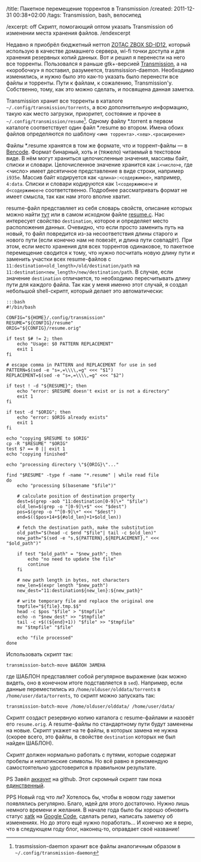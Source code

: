 /title: Пакетное перемещение торрентов в Transmission
/created: 2011-12-31 00:38+02:00
/tags: Transmission, bash, велосипед

/excerpt: off
Скрипт, помогающий оптом указать Transmission об изменении места хранения файлов.
/endexcerpt

Недавно я приобрёл бюджетный неттоп [ZOTAC ZBOX SD-ID12], который использую в
качестве домашнего сервера, wi-fi точки доступа и для хранения резервных копий
данных. Вот и решил я перенести на него все торренты. Пользовался я раньше
gtk+-версией [Transmission], а на «коробочку» я поставил, разумеется,
trasmsission-daemon. Необходимо изменились, и нужно было это как-то указать было
перенести все файлы и торренты. Пути к файлам, к сожалению, Transmission'у.
Собственно, тому, как это можно сделать, и посвящена данная заметка.

Transmission хранит все торренты в каталоге `~/.config/transmission/torrents`, а
всю дополнительную информацию, такую как место загрузки, приоритет, состояние и
прочее в `~/.config/transmission/resume`[^1]. Одному файлу \*.torrent в первом
каталоге соответствует один файл \*.resume во втором. Имена обоих файлов
определяются по шаблону `<имя торрента>.<хеш>.<расширение>`

[^1]: trasmsission-daemon хранит все файлы аналогичным образом в
      `~/.config/transmission-daemon`

Файлы \*.resume хранятся в том же формате, что и торрент-файлы — в [Bencode].
Формат бинарный, хоть и (тяжело) читаемый в текстовом виде. В нём могут
храниться целочисленные значения, массивы байт, списки и словари. Целочисленное
значение хранится как `i<число>e`, где <число> имеет десятичное представление в
виде строки, например `i935e`. Массив байт кодируется как
`<длина>:<содержимое>`, например, `4:data`. Списки и словари кодируются как
`l<содержимое>e` и `d<содержимое>e` соответственно. Подробнее рассматривать
формат не имеет смысла, так как нам этого вполне хватит.

resume-файл представляет из себя словарь свойств, описание которых можно найти
[тут] или в самом исходном файле [resume.c]. Нас интересует свойство
`destination`, которое и определяет место расположения данных. Очевидно, что
если просто заменить путь на новый, то файл повредится из-за несоответствия
длины старого и нового пути (если конечно нам не повезёт, и длина пути
совпадёт). При этом, если место хранения для всех торрентов одинаковое, то
пакетное перемещение сводится к тому, что нужно посчитать новую длину пути и
заменить участки всех resume-файлов с
`11:destination<old_length>/old/destination/path` на
`11:destination<new_length>/new/destination/path`. В случае, если значение
`destination` отличается, то необходимо пересчитывать длину пути для каждого
файла. Так как у меня именно этот случай, я создал небольшой shell-скрипт,
который делает это автоматически:

    :::bash
    #!/bin/bash
   
    CONFIG="${HOME}/.config/transmission"
    RESUME="${CONFIG}/resume"
    ORIG="${CONFIG}/resume.orig"
   
    if test $# != 2; then
        echo "Usage: $0 PATTERN REPLACEMENT"
        exit 1
    fi
   
    # escape comma in PATTERN and REPLACEMENT for use in sed
    PATTERN=$(sed -e "s=,=\\\\,=g" <<< "$1")
    REPLACEMENT=$(sed -e "s=,=\\\\,=g" <<< "$2")
   
    if test ! -d "${RESUME}"; then
        echo "error: $RESUME doesn't exist or is not a directory"
        exit 1
    fi
   
    if test -d "$ORIG"; then
        echo "error: $ORIG already exists"
        exit 1
    fi
   
    echo "copying $RESUME to $ORIG"
    cp -R "$RESUME" "$ORIG"
    test $? == 0 || exit 1
    echo "copying finished"
   
    echo "processing directory \"${ORIG}\"..."
   
    find "$RESUME" -type f -name "*.resume" | while read file
    do
        echo "processing $(basename "$file")"
   
        # calculate position of destination property
        dest=$(grep -aob "11:destination[0-9]\+" "$file")
        old_len=$(grep -o "[0-9]\+$" <<< "$dest")
        pos=$(grep -o "^[0-9]\+" <<< "$dest")
        end=$(($pos+14+${#old_len}+1+$old_len))
   
        # fetch the destination path, make the substitution
        old_path="$(head -c $end "$file"| tail -c $old_len)"
        new_path="$(sed -e "s,${PATTERN},${REPLACEMENT}," <<< "$old_path")"
   
        if test "$old_path" = "$new_path"; then
            echo "no need to update the file"
            continue
        fi
   
        # new path length in bytes, not characters
        new_len=$(expr length "$new_path")
        new_dest="11:destination${new_len}:${new_path}"
   
        # write temporary file and replace the original one
        tmpfile="${file}.tmp.$$"
        head -c $pos "$file" > "$tmpfile"
        echo -n "$new_dest" >> "$tmpfile"
        tail -c +$((${end}+1)) "$file" >> "$tmpfile"
        mv "$tmpfile" "$file"
   
        echo "file processed"
    done


Использовать скрипт так:

    transmission-batch-move ШАБЛОН ЗАМЕНА

где ШАБЛОН представляет собой регулярное выражение (как можно видеть,
оно в конечном итоге подставляется в `sed`). Например, если данные переместились
из `/home/olduser/olddata/torrents` в
`/home/user/data/torrents`, то скрипт можно запускать так:

    transmission-batch-move /home/olduser/olddata/ /home/user/data/

Скрипт создаст резервную копию каталога с resume-файлами и назовёт его
`resume.orig`. А resume-файлы по стандартному пути будут заменены на
новые. Скрипт укажет на те файлы, в которых замена не нужна (скорее
всего, это файлы, в свойстве `destination` которых не был найден ШАБЛОН).

Скрипт должен нормально работать с путями, которые содержат пробелы и
нелатинские символы. Но всё равно я рекомендую самостоятельно
удостоверится в правильном результате.

PS Завёл [аккаунт] на github. Этот скромный скрипт там пока [единственный].

PPS Новый год что ли? Хотелось бы, чтобы в новом году заметки появлялись
регулярно. Благо, идей для этого достаточно. Нужно лишь немного времени и
желания. В начале года было бы хорошо обновить статус [xatk] на [Google Code],
сделать релиз, написать заметку об изменениях. Но до этого ещё нужно
поработать... И конечно же я верю, что в следующем году блог, наконец-то,
оправдает своё название!

[ZOTAC ZBOX SD-ID12]: http://www.zotac.com/index.php?page=shop.product_details&flypage=flypage_images-SRW.tpl&product_id=331&category_id=75&option=com_virtuemart&Itemid=100167&lang=ua&vmcchk=1&Itemid=100167
[Transmission]: http://www.transmissionbt.com/
[Bencode]: http://en.wikipedia.org/wiki/Bencode
[тут]: https://trac.transmissionbt.com/wiki/ResumeFile
[resume.c]: https://trac.transmissionbt.com/browser/trunk/libtransmission/resume.c
[аккаунт]: https://github.com/vlevit
[единственный]: https://github.com/vlevit/transmission-batch-move
[xatk]: xatk-1
[Google Code]: http://code.google.com/p/xatk/

